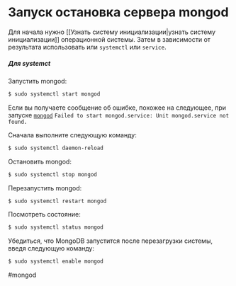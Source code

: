 # Запуск остановка сервера mongod

Для начала нужно [[Узнать систему инициализации|узнать систему инициализации]] операционной системы. Затем в зависимости от результата использовать или `systemctl` или `service`.

##### Для systemct

Запустить mongod:

```bash
$ sudo systemctl start mongod
```

Если вы получаете сообщение об ошибке, похожее на следующее, при запуске [`mongod`](https://www.mongodb.com/docs/manual/reference/program/mongod/#mongodb-binary-bin.mongod) `Failed to start mongod.service: Unit mongod.service not found.`

Сначала выполните следующую команду:

```bash
$ sudo systemctl daemon-reload
```

Остановить mongod:

```bash
$ sudo systemctl stop mongod
```

Перезапустить mongod:

```bash
$ sudo systemctl restart mongod
```

Посмотреть состояние:
```bash
$ sudo systemctl status mongod
```

Убедиться, что MongoDB запустится после перезагрузки системы, введя следующую команду:

```bash
$ sudo systemctl enable mongod
```


#mongod